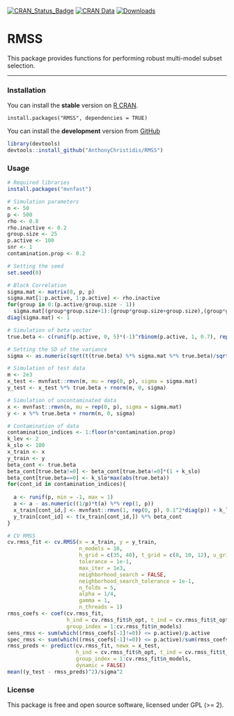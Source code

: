 [![CRAN\_Status\_Badge](https://www.r-pkg.org/badges/version/RMSS)](https://cran.r-project.org/package=RMSS)
[![CRAN Data](https://www.r-pkg.org/badges/last-release/RMSS)](https://cran.r-project.org/package=RMSS) 
[![Downloads](https://cranlogs.r-pkg.org/badges/RMSS)](https://cran.r-project.org/package=RMSS)

RMSS
=====

This package provides functions for performing robust multi-model subset selection.

------------------------------------------------------------------------------------

### Installation

You can install the **stable** version on [R CRAN](https://cran.r-project.org/package=RMSS).

```{r installation, eval = FALSE}
install.packages("RMSS", dependencies = TRUE)
```

You can install the **development** version from [GitHub](https://github.com/AnthonyChristidis/RMSS)

``` r
library(devtools)
devtools::install_github("AnthonyChristidis/RMSS")
```

### Usage

``` r
# Required libraries
install.packages("mvnfast")

# Simulation parameters
n <- 50
p <- 500
rho <- 0.8
rho.inactive <- 0.2
group.size <- 25
p.active <- 100
snr <- 1
contamination.prop <- 0.2

# Setting the seed
set.seed(0)

# Block Correlation
sigma.mat <- matrix(0, p, p)
sigma.mat[1:p.active, 1:p.active] <- rho.inactive
for(group in 0:(p.active/group.size - 1))
  sigma.mat[(group*group.size+1):(group*group.size+group.size),(group*group.size+1):(group*group.size+group.size)] <- rho
diag(sigma.mat) <- 1

# Simulation of beta vector
true.beta <- c(runif(p.active, 0, 5)*(-1)^rbinom(p.active, 1, 0.7), rep(0, p - p.active))

# Setting the SD of the variance
sigma <- as.numeric(sqrt(t(true.beta) %*% sigma.mat %*% true.beta)/sqrt(snr))

# Simulation of test data
m <- 2e3
x_test <- mvnfast::rmvn(m, mu = rep(0, p), sigma = sigma.mat)
y_test <- x_test %*% true.beta + rnorm(m, 0, sigma)

# Simulation of uncontaminated data 
x <- mvnfast::rmvn(n, mu = rep(0, p), sigma = sigma.mat)
y <- x %*% true.beta + rnorm(n, 0, sigma)

# Contamination of data 
contamination_indices <- 1:floor(n*contamination.prop)
k_lev <- 2
k_slo <- 100
x_train <- x
y_train <- y
beta_cont <- true.beta
beta_cont[true.beta!=0] <- beta_cont[true.beta!=0]*(1 + k_slo)
beta_cont[true.beta==0] <- k_slo*max(abs(true.beta))
for(cont_id in contamination_indices){
  
  a <- runif(p, min = -1, max = 1)
  a <- a - as.numeric((1/p)*t(a) %*% rep(1, p))
  x_train[cont_id,] <- mvnfast::rmvn(1, rep(0, p), 0.1^2*diag(p)) + k_lev * a / as.numeric(sqrt(t(a) %*% solve(sigma.mat) %*% a))
  y_train[cont_id] <- t(x_train[cont_id,]) %*% beta_cont
}

# CV RMSS
cv.rmss_fit <- cv.RMSS(x = x_train, y = y_train,
                       n_models = 10,
                       h_grid = c(35, 40), t_grid = c(8, 10, 12), u_grid = c(1:10),
                       tolerance = 1e-1,
                       max_iter = 1e3,
                       neighborhood_search = FALSE,
                       neighborhood_search_tolerance = 1e-1,
                       n_folds = 5,
                       alpha = 1/4,
                       gamma = 1, 
                       n_threads = 1)
rmss_coefs <- coef(cv.rmss_fit, 
                   h_ind = cv.rmss_fit$h_opt, t_ind = cv.rmss_fit$t_opt, u_ind = cv.rmss_fit$u_opt,
                   group_index = 1:cv.rmss_fit$n_models)
sens_rmss <- sum(which((rmss_coefs[-1]!=0)) <= p.active)/p.active
spec_rmss <- sum(which((rmss_coefs[-1]!=0)) <= p.active)/sum(rmss_coefs[-1]!=0)
rmss_preds <- predict(cv.rmss_fit, newx = x_test,
                      h_ind = cv.rmss_fit$h_opt, t_ind = cv.rmss_fit$t_opt, u_ind = cv.rmss_fit$u_opt,
                      group_index = 1:cv.rmss_fit$n_models,
                      dynamic = FALSE)
mean((y_test - rmss_preds)^2)/sigma^2
```

### License

This package is free and open source software, licensed under GPL (&gt;= 2).

